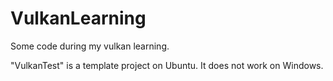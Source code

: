 # VulkanLearning
Some code during my vulkan learning.

"VulkanTest" is a template project on Ubuntu. It does not work on Windows.
